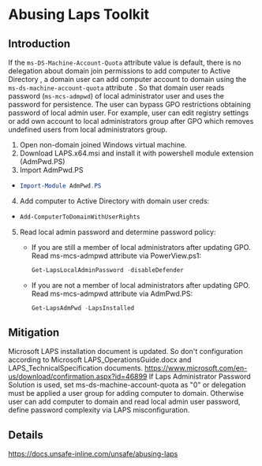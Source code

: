 # Abusing Laps Toolkit

## Introduction
If the ```ms-DS-Machine-Account-Quota``` attribute value is default, there is no delegation about domain join permissions to add computer to Active Directory , a domain user can add computer account to domain using the ```ms-ds-machine-account-quota``` attribute .  So that domain user reads password (```ms-mcs-admpwd```) of local administrator user and uses the password for persistence. The user can bypass GPO restrictions obtaining password of local admin user. For example, user can edit registry settings or add own account to local administrators group after GPO which removes undefined users from local administrators group.

1. Open non-domain joined Windows virtual machine.
2. Download LAPS.x64.msi and install it with powershell module extension (AdmPwd.PS)
3. Import AdmPwd.PS 
* ```powershell
  Import-Module AdmPwd.PS
  ```
4. Add computer to Active Directory with domain user creds:
* ```powershell
  Add-ComputerToDomainWithUserRights
  ```

5. Read local admin password and determine password policy:
   * If you are still a member of local administrators after updating GPO.  
   Read ms-mcs-admpwd attribute via PowerView.ps1:   
     ```powershell
     Get-LapsLocalAdminPassword -disableDefender
     ```

   * If you are not a member of local administrators after updating GPO.  
   Read ms-mcs-admpwd attribute via AdmPwd.PS:   
     ```powershell
     Get-LapsAdmPwd -LapsInstalled
     ```


## Mitigation
Microsoft LAPS installation document is updated. So don't configuration according to Microsoft LAPS_OperationsGuide.docx and LAPS_TechnicalSpecification documents. https://www.microsoft.com/en-us/download/confirmation.aspx?id=46899
If Laps Administrator Password Solution is used, set ms-ds-machine-account-quota as "0" or delegation must be applied a user group for adding computer to domain. Otherwise user can add computer to domain and read local admin user password, define password complexity via LAPS misconfiguration. 

## Details
https://docs.unsafe-inline.com/unsafe/abusing-laps
